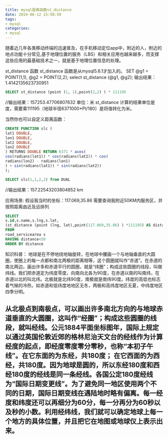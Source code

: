 ```yaml
---
title: mysql距离函数st_distance
date: 2019-06-12 15:58:59
tags:
- mysql
categories:
- mysql
---
```


随着近几年各类移动终端的迅速普及，在手机移动定位app中，附近的人，附近的地点功能十分常见,基于地理位置的服务（LBS）和相关应用也越来越多，而支撑这些应用的最基础技术之一，就是基于地理位置信息的处理。

st_distance 函数 
st_distance 函数是从mysql5.6.1才加入的。 
SET @g1 = POINT(1,1), @g2 = POINT(2,2); 
select st_distance (@g1, @g2); 
输出结果：1.4142135623730951
```sql
SELECT st_distance (point (1, 1),point(2,2) ) * 111195 
```

//输出结果：157253.47706807632 单位：米 
st_distance 计算的结果单位是度，需要乘111195（地球半径6371000*PI/180）是将值转化为米。

当然你也可以自定义距离函数： 
```sql
CREATE FUNCTION slc ( 
lat1 DOUBLE, 
lon1 DOUBLE, 
lat2 DOUBLE, 
lon2 DOUBLE 
) RETURNS DOUBLE RETURN 6371 * acos( 
cos(radians(lat1)) * cos(radians(lat2)) * cos( 
radians(lon2) - radians(lon1) 
) + sin(radians(lat1)) * sin(radians(lat2)) 
);

SELECT slc(1,1,2,2) from DUAL 
```
//输出结果：157.22543203804852 km

应用场景: 
假设我当时的坐标：117.069,35.86 需要查询我附近50KM内服务区，并按照距离由近及远排列 
```sql
SELECT 
s.id,s.name,s.lng,s.lat, 
(st_distance (point (lng, lat),point(117.069,35.86) ) *111195) AS distance 
FROM 
road_servicearea s 
HAVING distance<50 
ORDER BY distance
```
知识科普： 
地球是在不停地绕地轴旋转，在地球中腰画一个与地轴垂直的大圆圈，使圈上的每一点都和南北两极的距离相等，这个圆圈就叫作“赤道”。在赤道的南北两边，画出许多和赤道平行的圆圈，就是“纬圈”；构成这些圆圈的线段，叫做纬线。我们把赤道定为纬度零度，向南向北各为90度，在赤道以南的叫南纬，在赤道以北的叫北纬。北极就是北纬90度，南极就是南纬90度。纬度的高低也标志着气候的冷热，如赤道和低纬度地地区无冬，两极和高纬度地区无夏，中纬度地区四季分明。

从北极点到南极点，可以画出许多南北方向的与地球赤道垂直的大圆圈，这叫作“经圈”；构成这些圆圈的线段，就叫经线。公元1884平面坐标图年，国际上规定以通过英国伦敦近郊的格林尼治天文台的经线作为计算经度的起点，即经度零度零分零秒，也称“本初子午线”。在它东面的为东经，共180度； 
在它西面的为西经，共180度。因为地球是圆的，所以东经180度和西经180度的经线是同一条经线。各国公定180度经线为“国际日期变更线”。为了避免同一地区使用两个不同的日期，国际日期变线在遇陆地时略有偏离。每一经度和纬度还可以再细分为60分，每一分再分为60秒以及秒的小数。利用经纬线，我们就可以确定地球上每一个地方的具体位置，并且把它在地图或地球仪上表示出来。
--------------------- 
